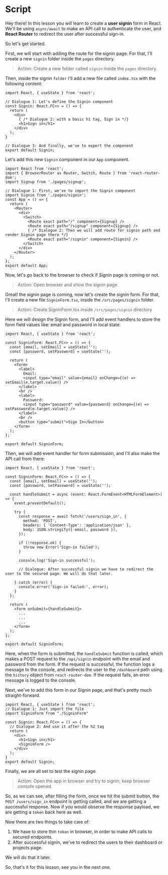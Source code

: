 # Script
Hey there! In this lesson you will learn to create a **user signin** form in React. We'll be using `async/await` to make an API call to authenticate the user, and **React Router** to redirect the user after successful sign-in.

So let's get started.

First, we will start with adding the route for the signin page. For that, I'll create a new  `signin` folder inside the `pages` directory.
> Action: Create a new folder called `signin` inside the `pages` directory.

Then, inside the signin `folder` I'll add a new file called `index.tsx` with the following content:
```tsx
import React, { useState } from 'react';

// Dialogue 1: Let's define the Signin component
const Signin: React.FC<> = () => {
  return (
    <div>
      { /* Dialogue 2: with a basic h1 tag, Sign in */}
      <h1>Sign in</h1>
    </div>
  );
}

// Dialogue 3: And finally, we've to export the component
export default Signin;
```

Let's add this new `Signin` component in our `App` component.
```tsx
import React from 'react';
import { BrowserRouter as Router, Switch, Route } from 'react-router-dom';
import Signup from './pages/signup';

// Dialogue 1: First, we've to import the Signin component
import Signin from './pages/signin';
const App = () => {
  return (
    <Router>
      <div>
        <Switch>
          <Route exact path="/" component={Signup} />
          <Route exact path="/signup" component={Signup} />
          { /* Dialogue 2: Then we will add route for signin path and render Signin page there */}
          <Route exact path="/signin" component={Signin} />
        </Switch>
      </div>
    </Router>
  );
};
export default App;
```
Now, let's go back to the browser to check if Signin page is coming or not.
> Action: Open browser and show the signin page.

Great! the signin page is coming, now let's create the signin form. For that, I'll create a new file `SigninForm.tsx`, inside the `/src/pages/signin` folder.

> Action: Create SigninForm.tsx inside `/src/pages/signin` directory

Here we will design the Signin form, and I'll add event handlers to store the form field values like: email and password in local state:
```tsx
import React, { useState } from 'react';

const SigninForm: React.FC<> = () => {
  const [email, setEmail] = useState('');
  const [password, setPassword] = useState('');

  return (
    <form>
      <label>
        Email:
        <input type="email" value={email} onChange={(e) => setEmail(e.target.value)} />
      </label>
      <br />
      <label>
        Password:
        <input type="password" value={password} onChange={(e) => setPassword(e.target.value)} />
      </label>
      <br />
      <button type="submit">Sign In</button>
    </form>
  );
};

export default SigninForm;
```

Then, we will add event handler for form submission, and I'll also make the API call from there:

```tsx
import React, { useState } from 'react';

const SigninForm: React.FC<> = () => {
  const [email, setEmail] = useState('');
  const [password, setPassword] = useState('');

  const handleSubmit = async (event: React.FormEvent<HTMLFormElement>) => {
    event.preventDefault();

    try {
      const response = await fetch('/users/sign_in', {
        method: 'POST',
        headers: { 'Content-Type': 'application/json' },
        body: JSON.stringify({ email, password }),
      });

      if (!response.ok) {
        throw new Error('Sign-in failed');
      }

      console.log('Sign-in successful');
      
      // Dialogue: After successful signin we have to redirect the user to the secured page. We will do that later.

    } catch (error) {
      console.error('Sign-in failed:', error);
    }
  };

  return (
    <form onSubmit={handleSubmit}>
      ...
      ...
      ...
    </form>
  );
};

export default SigninForm;
```
Here, when the form is submitted, the `handleSubmit` function is called, which makes a POST request to the `/api/signin` endpoint with the email and password from the form. If the request is successful, the function logs a message to the console, and redirects the user to the `/dashboard` path using the `history` object from `react-router-dom`. If the request fails, an error message is logged to the console.

Next, we've to add this form in our Signin page, and that's pretty much straight-forward.
```tsx
import React, { useState } from 'react';
// Dialogue 1: Just import the file
import SigninForm from "./SigninForm"

const Signin: React.FC<> = () => {
  // Dialogue 2: And use it after the h2 tag
  return (
    <div>
      <h1>Sign in</h1>
      <SigninForm />
    </div>
  );
}
export default Signin;
```
Finally, we are all set to test the signin page.
> Action: Open the app in browser and try to signin, keep browser console opened.

So, as we can see, after filling the form, once we hit the submit button, the `POST /users/sign_in` endpoint is getting called, and we are getting a successful response.
Now if you would observe the response payload, we are getting a `token` back here as well. 

Now there are two things to take care of:
1. We have to store thin `token` in browser, in order to make API calls to secured endpoints.
2. After successful signin, we've to redirect the users to their dashboard or projects page.

We will do that it later.

So, that's it for this lesson, see you in the next one.